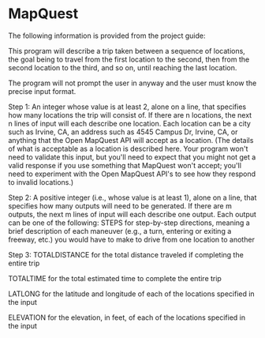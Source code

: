 # MapQuest

The following information is provided from the project guide:

This program will describe a trip taken between a sequence of locations, the goal being to travel from the first location to the second, then from the second location to the third, and so on, until reaching the last location. 

The program will not prompt the user in anyway and the user must know the precise input format.

Step 1:
An integer whose value is at least 2, alone on a line, that specifies how many locations the trip will consist of.
If there are n locations, the next n lines of input will each describe one location. Each location can be a city such as Irvine, CA, an address such as 4545 Campus Dr, Irvine, CA, or anything that the Open MapQuest API will accept as a location. (The details of what is acceptable as a location is described here. Your program won't need to validate this input, but you'll need to expect that you might not get a valid response if you use something that MapQuest won't accept; you'll need to experiment with the Open MapQuest API's to see how they respond to invalid locations.)

Step 2:
A positive integer (i.e., whose value is at least 1), alone on a line, that specifies how many outputs will need to be generated.
If there are m outputs, the next m lines of input will each describe one output. Each output can be one of the following:
STEPS for step-by-step directions, meaning a brief description of each maneuver (e.g., a turn, entering or exiting a freeway, etc.) you would have to make to drive from one location to another

Step 3:
TOTALDISTANCE for the total distance traveled if completing the entire trip

TOTALTIME for the total estimated time to complete the entire trip

LATLONG for the latitude and longitude of each of the locations specified in the input

ELEVATION for the elevation, in feet, of each of the locations specified in the input
